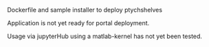 Dockerfile and sample installer to deploy ptychshelves

Application is not yet ready for portal deployment. 

Usage via jupyterHub using a matlab-kernel has not yet been tested.
